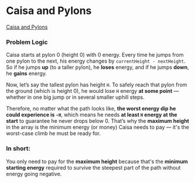 # Caisa and Pylons
[Caisa and Pylons](https://codeforces.com/problemset/problem/463/B)

### Problem Logic
Caisa starts at pylon 0 (height 0) with 0 energy. Every time he jumps from one pylon to the next, his energy changes by `currentHeight - nextHeight`. So if he jumps **up** (to a taller pylon), he **loses** energy, and if he jumps **down**, he **gains** energy.

Now, let’s say the tallest pylon has height `H`. To safely reach that pylon from the ground (which is height 0), he would lose `H` energy **at some point** — whether in one big jump or in several smaller uphill steps.

Therefore, no matter what the path looks like, **the worst energy dip he could experience is `-H`**, which means he needs **at least `H` energy at the start** to guarantee he never drops below 0. That’s why the **maximum height** in the array is the minimum energy (or money) Caisa needs to pay — it's the worst-case climb he must be ready for.

### In short:
You only need to pay for the **maximum height** because that's the **minimum starting energy** required to survive the steepest part of the path without energy going negative.